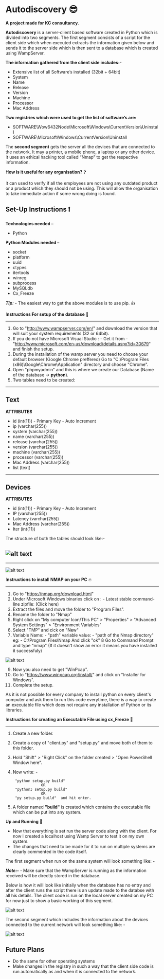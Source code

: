 # Autodiscovery :sunglasses:


**A project made for KC consultancy.**

**Autodiscovery** is a server-client based software created in Python which is divided into two segments. 
The first segment consists of a script for the client side which when executed extracts the information given below and sends it to the server side which is then sent to a database which is created using WampServer.

**The information gathered from the client side includes:-**

+ Extensive list of all Software’s installed (32bit + 64bit)
+ System
+	Name
+	Release
+	Version
+	Machine
+	Processor
+	Mac Address

**Two registries which were used to get the list of software’s are:**

+	SOFTWARE\Wow6432Node\Microsoft\Windows\CurrentVersion\Uninstall
+	SOFTWARE\Microsoft\Windows\CurrentVersion\Uninstall

The **second segment** gets the server all the devices that are connected to the network. It may a printer, a mobile phone, a laptop or any other device. It uses an ethical hacking tool called “Nmap” to get the respective information. 

**How is it useful for any organisation?** :question:

It can used to verify if all the employees are not using any outdated product or a product which they should not be using. This will allow the organisation to take immediate action if some wrong doing is found.

## Set-Up Instructions :exclamation:


**Technologies needed –**
+ Python

**Python Modules needed –**
+ socket
+ platform
+ uuid
+ ctypes
+ itertools
+ winreg
+ subprocess
+ MySQLdb
+ Cx_Freeze

**_Tip:_** - The easiest way to get the above modules is to use pip. :thumbsup:

**Instructions For setup of the database** :newspaper:

-----------------------------------------

1. Go to "http://www.wampserver.com/en/" and download the version that will suit your system requirements (32 or 64bit).
2. If you do not have Microsoft Visual Studio : - 
Get it from -  "http://www.microsoft.com/en-us/download/details.aspx?id=30679" and finish the setup.
3. During the installation of the wamp server you need to choose your default browser (Google Chrome preffered)
Go to "C:\Program Files (x86)\Google\Chrome\Application" directory and choose "Chrome".
4. Open "phpmyadmin" and this is where we create our Database (Name of the database -> **python**).
5. Two tables need to be created:

--------
Text
--------

**ATTRIBUTES**

+ id (int(11)) - Primary Key - Auto Increment
+ ip (varchar(255))
+ system (varchar(255))
+ name (varchar(255))
+ release (varchar(255))
+ version (varchar(255))
+ machine (varchar(255))
+ processor (varchar(255))
+ Mac Address (varchar(255))
+ list (text)

--------
Devices
--------

**ATTRIBUTES**
+ id (int(11)) - Primary Key - Auto Increment
+ IP (varchar(255))
+ Latency (varchar(255))
+ Mac Address (varchar(255))
+ Iter (int(11))

The structure of both the tables should look like:-

![alt text](https://github.com/SatyamJindal/Autodiscovery/blob/master/Images/table_devices.PNG "Devices")
-------------
-------------

![alt text](https://github.com/SatyamJindal/Autodiscovery/blob/master/Images/table_text.PNG "Text")


**Instructions to install NMAP on your PC** :fire:

-----------------------------------------

1. Go to "https://nmap.org/download.html"
2. Under Microsoft Windows binaries click on : - 
Latest stable command-line zipfile: (Click here)
3. Extract the files and move the folder to "Program Files".
4. Rename the folder to "Nmap"
5. Right click on "My computer Icon/This PC" > "Properties" > "Advanced System Settings" > "Environment Variables"
6. Select "TMP" and cick on "New"
7. Variable Name: - "path"
    variable value: - "path of the Nmap directory"
                       eg: - C:\Program Files\Nmap
    And click "ok"
8 Go to Command Prompt and type "nmap"
(If it doesn't show an error it means you have installed it successfuly)

![alt text](https://github.com/SatyamJindal/Autodiscovery/blob/master/Images/Nmap.gif "Namp")

9. Now you also need to get "WinPcap".
10. Go to "https://www.winpcap.org/install/" and click on "Installer for Windows".
11. Complete the setup.

As it is not possible for every company to install python on every client's computer and ask them to run this code everytime, there is a way to create an executable file which does not require any installation of Python or its libraries.

**Instructions for creating an Executable File using cx_Freeze** :file_folder:

-------------------------------------------------------------

1. Create a new folder.
2. Create a copy of "client.py" and "setup.py" and move both of them to this folder.
3. Hold "Shift" > "Right Click" on the folder created > "Open PowerShell Window here".
4. Now write: - 

        "python setup.py build"
                    OR
        "python3 setup.py build"
	                OR
        "py setup.py build"  and hit enter.
5. A folder named **"build"** is created which contains the executable file which can be put into any system.

**Up and Running** :runner:

+ Now that everything is set run the server code along with the client. For now I created a localhost using Wamp Server to test it on my own system.
+ The changes that need to be made for it to run on multiple systems are clearly commented in the code itself.

The first segment when run on the same system will look something like: - 

**_Note:-_** - Make sure that the WampServer is running as the information received will be directly stored in the database.

Below is how it will look like initially when the database has no entry and after the client runs the script there is an update made to the databse with all his details. The client code is run on the local server created on my PC for now just to show a basic working of this segment.

![alt text](https://github.com/SatyamJindal/Autodiscovery/blob/master/Images/Server.gif "Implementation")


The second segment which includes the information about the devices connected to the current network will look something like: - 

![alt text](https://github.com/SatyamJindal/Autodiscovery/blob/master/Images/Network.gif "Network Devices")



## Future Plans
+ Do the same for other operating systems
+ Make changes in the registry in such a way that the client side code is run automatically as and when it is connected to the network.














